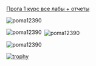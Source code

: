 [Прога 1 курс все лабы + отчеты](https://github.com/poma12390/ITMO_PROGA_1COURSE)

<p align="left"> <img src="https://komarev.com/ghpvc/?username=poma12390&label=Profile%20views&color=0e75b6&style=flat" alt="poma12390" /> </p>

<p><img align="left" src="https://github-readme-stats.vercel.app/api/top-langs?username=poma12390&show_icons=true&locale=en&layout=compact" alt="poma12390" /></p>

<p>&nbsp;<img align="center" src="https://github-readme-stats.vercel.app/api?username=poma12390&show_icons=true&locale=en" alt="poma12390" /></p>

<p><img align="center" src="https://github-readme-streak-stats.herokuapp.com/?user=poma12390&" alt="poma12390" /></p>


[![trophy](https://github-profile-trophy.vercel.app/?username=ryo-ma)](https://github.com/ryo-ma/github-profile-trophy)
